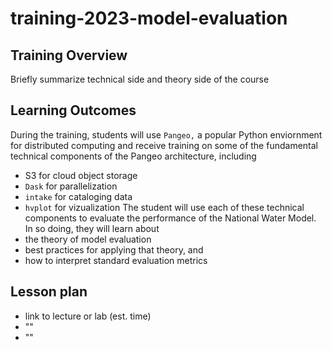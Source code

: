 # training-2023-model-evaluation

## Training Overview 
Briefly summarize technical side and theory side of the course

## Learning Outcomes
During the training, students will use `Pangeo,` a popular Python enviornment for distributed computing and receive training on some of the fundamental technical components of the Pangeo architecture, including
- S3 for cloud object storage
- `Dask` for parallelization
- `intake` for cataloging data
- `hvplot` for vizualization 
The student will use each of these technical components to evaluate the performance of the National Water Model.
In so doing, they will learn about
- the theory of model evaluation
- best practices for applying that theory, and
- how to interpret standard evaluation metrics

## Lesson plan
- link to lecture or lab (est. time)
- ""
- ""

